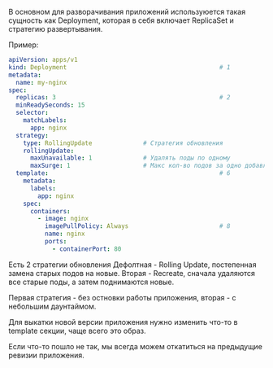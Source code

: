В основном для разворачивания приложений используюется такая сущность как Deployment, которая в себя включает ReplicaSet и стратегию развертывания. 

Пример:
```yaml
apiVersion: apps/v1
kind: Deployment                                          # 1
metadata:
  name: my-nginx
spec:
  replicas: 3                                             # 2
  minReadySeconds: 15
  selector:
    matchLabels:
      app: nginx
  strategy:
    type: RollingUpdate              # Стратегия обновления
    rollingUpdate: 
      maxUnavailable: 1              # Удалять поды по одному
      maxSurge: 1                    # Макс кол-во подов за одно добавление
  template:                                               # 6
    metadata:
      labels:
        app: nginx
    spec:
      containers:
        - image: nginx
          imagePullPolicy: Always                         # 8
          name: nginx
          ports:
            - containerPort: 80

```

Есть 2 стратегии обновления
Дефолтная - Rolling Update, постепенная замена старых подов на новые.
Вторая - Recreate, сначала удаляются все старые поды, а затем поднимаются новые.

Первая стратегия - без остновки работы приложения, вторая - с небольшим даунтаймом.

Для выкатки новой версии приложения нужно изменить что-то в template секции, чаще всего это образ. 

Если что-то пошло не так, мы всегда можем откатиться на предыдущие ревизии приложения. 